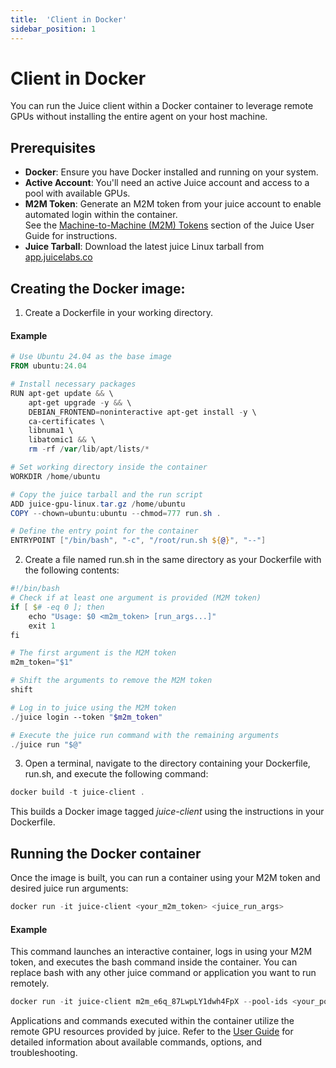 ```yaml
---
title:  'Client in Docker'
sidebar_position: 1
---
```


# Client in Docker

You can run the Juice client within a Docker container to leverage remote GPUs without installing the entire agent on your host machine.
 
## Prerequisites

- **Docker**: Ensure you have Docker installed and running on your system. 
- **Active Account**: You'll need an active Juice account and access to a pool with available GPUs. 
- **M2M Token**: Generate an M2M token from your juice account to enable automated login within the container.<br/>See the [Machine-to-Machine (M2M) Tokens](/docs/juice/user-guide/cli-app/m2m-tokens.md) section of the Juice User Guide for instructions. 
- **Juice Tarball**: Download the latest juice Linux tarball from [app.juicelabs.co](https://app.juicelabs.co)

## Creating the Docker image:

1. Create a Dockerfile in your working directory.

#### Example

```powershell
# Use Ubuntu 24.04 as the base image 
FROM ubuntu:24.04 

# Install necessary packages 
RUN apt-get update && \ 
    apt-get upgrade -y && \ 
    DEBIAN_FRONTEND=noninteractive apt-get install -y \ 
    ca-certificates \ 
    libnuma1 \ 
    libatomic1 && \ 
    rm -rf /var/lib/apt/lists/* 

# Set working directory inside the container 
WORKDIR /home/ubuntu 

# Copy the juice tarball and the run script 
ADD juice-gpu-linux.tar.gz /home/ubuntu
COPY --chown=ubuntu:ubuntu --chmod=777 run.sh . 

# Define the entry point for the container 
ENTRYPOINT ["/bin/bash", "-c", "/root/run.sh ${@}", "--"] 
```

2. Create a file named run.sh in the same directory as your Dockerfile with the following contents:

```powershell
#!/bin/bash 
# Check if at least one argument is provided (M2M token) 
if [ $# -eq 0 ]; then 
    echo "Usage: $0 <m2m_token> [run_args...]" 
    exit 1 
fi 

# The first argument is the M2M token 
m2m_token="$1" 

# Shift the arguments to remove the M2M token 
shift 

# Log in to juice using the M2M token 
./juice login --token "$m2m_token" 

# Execute the juice run command with the remaining arguments 
./juice run "$@" 
```

3. Open a terminal, navigate to the directory containing your Dockerfile, run.sh, and execute the following command: 

```powershell
docker build -t juice-client . 
```

This builds a Docker image tagged *juice-client* using the instructions in your Dockerfile.

## Running the Docker container 

Once the image is built, you can run a container using your M2M token and desired juice run arguments:

```powershell
docker run -it juice-client <your_m2m_token> <juice_run_args>
```

#### Example

This command launches an interactive container, logs in using your M2M token, and executes the bash command inside the container. You can replace bash with any other juice command or application you want to run remotely. 

```powershell
docker run -it juice-client m2m_e6q_87LwpLY1dwh4FpX --pool-ids <your_pool_id> bash  
```

Applications and commands executed within the container utilize the remote GPU resources provided by juice. Refer to the [User Guide](/docs/juice/user-guide/cli-app) for detailed information about available commands, options, and troubleshooting.
